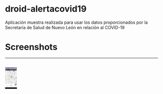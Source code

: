 # droid-alertacovid19
Aplicación muestra realizada para usar los datos proporcionados por la Secretaría de Salud de Nuevo León en relación al COVID-19
<br>
# Screenshots
___
<br>
<img height="70" src="https://github.com/TheRadikalStyle/droid-alertacovid19/blob/master/screenshots/screenshot_1.png" />
<br>
